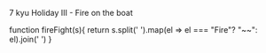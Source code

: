 7 kyu
Holiday III - Fire on the boat

function fireFight(s){
return s.split(' ').map(el => el === "Fire"? "~~": el).join(' ')
}
